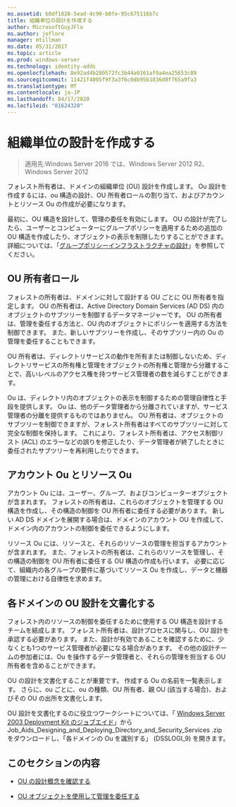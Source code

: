 ```yaml
---
ms.assetid: b8df1828-5ead-4c90-b0fe-95c675116b7c
title: 組織単位の設計を作成する
author: MicrosoftGuyJFlo
ms.author: joflore
manager: mtillman
ms.date: 05/31/2017
ms.topic: article
ms.prod: windows-server
ms.technology: identity-adds
ms.openlocfilehash: 8e92ad4b280572fc3b44a0161af9a4ea25653c89
ms.sourcegitcommit: 11421f4005f9f3a3f6c0db95b1836d0f765a9fa3
ms.translationtype: MT
ms.contentlocale: ja-JP
ms.lasthandoff: 04/17/2020
ms.locfileid: "81624320"
---
```

# <a name="creating-an-organizational-unit-design"></a>組織単位の設計を作成する

> 適用先:Windows Server 2016 では、Windows Server 2012 R2、Windows Server 2012

フォレスト所有者は、ドメインの組織単位 (OU) 設計を作成します。 Ou 設計を作成するには、ou 構造の設計、OU 所有者ロールの割り当て、およびアカウントとリソース Ou の作成が必要になります。

最初に、OU 構造を設計して、管理の委任を有効にします。 OU の設計が完了したら、ユーザーとコンピューターにグループポリシーを適用するための追加の OU 構造を作成したり、オブジェクトの表示を制限したりすることができます。 詳細については、「[グループポリシーインフラストラクチャの設計](https://docs.microsoft.com/previous-versions/windows/it-pro/windows-server-2003/cc786524(v=ws.10))」を参照してください。

## <a name="ou-owner-role"></a>OU 所有者ロール
フォレストの所有者は、ドメインに対して設計する OU ごとに OU 所有者を指定します。 OU の所有者は、Active Directory Domain Services (AD DS) 内のオブジェクトのサブツリーを制御するデータマネージャーです。 OU の所有者は、管理を委任する方法と、OU 内のオブジェクトにポリシーを適用する方法を制御できます。 また、新しいサブツリーを作成し、そのサブツリー内の Ou の管理を委任することもできます。

OU 所有者は、ディレクトリサービスの動作を所有または制御しないため、ディレクトリサービスの所有権と管理をオブジェクトの所有権と管理から分離することで、高いレベルのアクセス権を持つサービス管理者の数を減らすことができます。

Ou は、ディレクトリ内のオブジェクトの表示を制御するための管理自律性と手段を提供します。 Ou は、他のデータ管理者から分離されていますが、サービス管理者の分離を提供するものではありません。 OU 所有者は、オブジェクトのサブツリーを制御できますが、フォレスト所有者はすべてのサブツリーに対して完全な制御を保持します。 これにより、フォレスト所有者は、アクセス制御リスト (ACL) のエラーなどの誤りを修正したり、データ管理者が終了したときに委任されたサブツリーを再利用したりできます。

## <a name="account-ous-and-resource-ous"></a>アカウント Ou とリソース Ou
アカウント Ou には、ユーザー、グループ、およびコンピューターオブジェクトが含まれます。 フォレストの所有者は、これらのオブジェクトを管理する OU 構造を作成し、その構造の制御を OU 所有者に委任する必要があります。 新しい AD DS ドメインを展開する場合は、ドメインのアカウント OU を作成して、ドメイン内のアカウントの制御を委任できるようにします。

リソース Ou には、リソースと、それらのリソースの管理を担当するアカウントが含まれます。 また、フォレストの所有者は、これらのリソースを管理し、その構造の制御を OU 所有者に委任する OU 構造の作成も行います。 必要に応じて、組織内の各グループの要件に基づいてリソース Ou を作成し、データと機器の管理における自律性を求めます。

## <a name="documenting-the-ou-design-for-each-domain"></a>各ドメインの OU 設計を文書化する
フォレスト内のリソースの制御を委任するために使用する OU 構造を設計するチームを結成します。 フォレスト所有者は、設計プロセスに関与し、OU 設計を承認する必要があります。 また、設計が有効であることを確認するために、少なくとも1つのサービス管理者が必要になる場合があります。 その他の設計チームの参加者には、Ou を操作するデータ管理者と、それらの管理を担当する OU 所有者を含めることができます。

OU の設計を文書化することが重要です。 作成する Ou の名前を一覧表示します。 さらに、ou ごとに、ou の種類、OU 所有者、親 OU (該当する場合)、およびその OU の出所を文書化します。

OU 設計を文書化するのに役立つワークシートについては、「 [Windows Server 2003 Deployment Kit のジョブエイド](https://microsoft.com/download/details.aspx?id=9608)」から Job_Aids_Designing_and_Deploying_Directory_and_Security_Services .zip をダウンロードし、「各ドメインの Ou を識別する」 (DSSLOGI_9) を開きます。

## <a name="in-this-section"></a>このセクションの内容

- [OU の設計概念を確認する](../../ad-ds/plan/Reviewing-OU-Design-Concepts.md)

- [OU オブジェクトを使用して管理を委任する](../../ad-ds/plan/Delegating-Administration-by-Using-OU-Objects.md)
